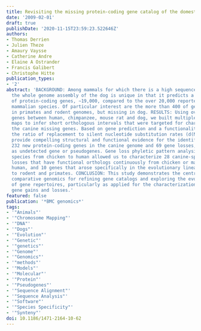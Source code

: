```yaml
---
title: Revisiting the missing protein-coding gene catalog of the domestic dog.
date: '2009-02-01'
draft: true
publishDate: '2020-11-15T23:59:23.522646Z'
authors:
- Thomas Derrien
- Julien Theze
- Amaury Vaysse
- Catherine Andre
- Elaine A Ostrander
- Francis Galibert
- Christophe Hitte
publication_types:
- '2'
abstract: 'BACKGROUND: Among mammals for which there is a high sequence coverage,
  the whole genome assembly of the dog is unique in that it predicts a low number
  of protein-coding genes, ∼19,000, compared to the over 20,000 reported for other
  mammalian species. Of particular interest are the more than 400 of genes annotated
  in primates and rodent genomes, but missing in dog. RESULTS: Using over 14,000 orthologous
  genes between human, chimpanzee, mouse rat and dog, we built multiple pairwise synteny
  maps to infer short orthologous intervals that were targeted for characterizing
  the canine missing genes. Based on gene prediction and a functionality test using
  the ratio of replacement to silent nucleotide substitution rates (d(N)/d(S)), we
  provide compelling structural and functional evidence for the identification of
  232 new protein-coding genes in the canine genome and 69 gene losses, characterized
  as undetected gene or pseudogenes. Gene loss phyletic pattern analysis using ten
  species from chicken to human allowed us to characterize 28 canine-specific gene
  losses that have functional orthologs continuously from chicken or marsupials through
  human, and 10 genes that arose specifically in the evolutionary lineage leading
  to rodent and primates. CONCLUSION: This study demonstrates the central role of
  comparative genomics for refining gene catalogs and exploring the evolutionary history
  of gene repertoires, particularly as applied for the characterization of species-specific
  gene gains and losses.'
featured: false
publication: '*BMC genomics*'
tags:
- '"Animals"'
- '"Chromosome Mapping"'
- '"DNA"'
- '"Dogs"'
- '"Evolution"'
- '"Genetic"'
- '"genetics"'
- '"Genome"'
- '"Genomics"'
- '"methods"'
- '"Models"'
- '"Molecular"'
- '"Protein"'
- '"Pseudogenes"'
- '"Sequence Alignment"'
- '"Sequence Analysis"'
- '"Software"'
- '"Species Specificity"'
- '"Synteny"'
doi: 10.1186/1471-2164-10-62
---
```


